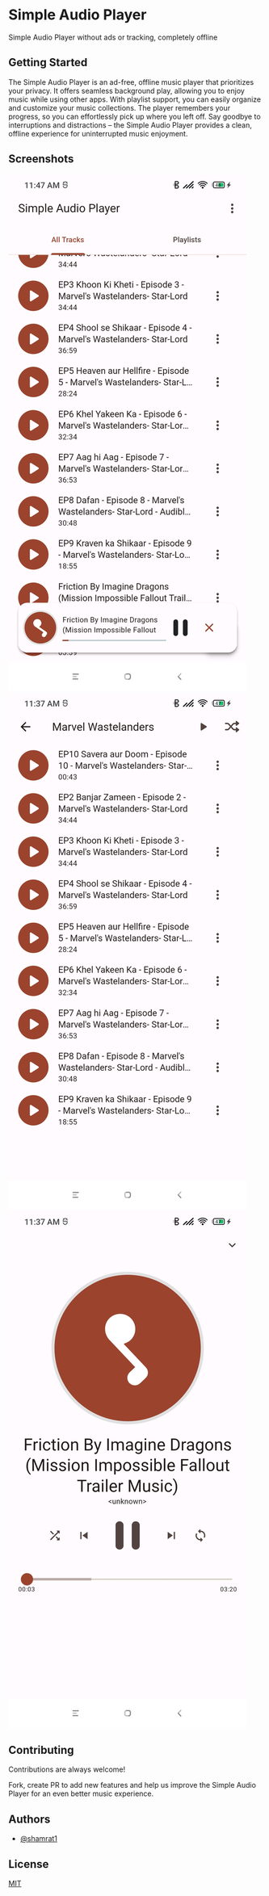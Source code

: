 
# Simple Audio Player
Simple Audio Player without ads or tracking, completely offline

## Getting Started
The Simple Audio Player is an ad-free, offline music player that prioritizes your privacy. It offers seamless background play, allowing you to enjoy music while using other apps. With playlist support, you can easily organize and customize your music collections. The player remembers your progress, so you can effortlessly pick up where you left off. Say goodbye to interruptions and distractions – the Simple Audio Player provides a clean, offline experience for uninterrupted music enjoyment.

## Screenshots

![Home Page](https://github.com/shamrat1/flutter-audio-player/blob/main/samples/home.jpg?raw=true)
![Playlist Page](https://github.com/shamrat1/flutter-audio-player/blob/main/samples/playlist.jpg?raw=true)
![Audio Screen](https://github.com/shamrat1/flutter-audio-player/blob/main/samples/audio_screen.jpg?raw=true)


## Contributing

Contributions are always welcome!

Fork, create PR to add new features and help us improve the Simple Audio Player for an even better music experience.


## Authors

- [@shamrat1](https://www.github.com/shamrat1)


## License

[MIT](https://choosealicense.com/licenses/mit/)

